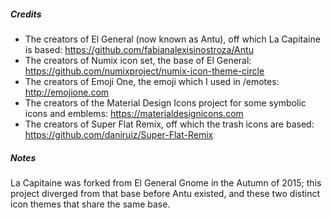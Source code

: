 ##### Credits

 * The creators of El General (now known as Antu), off which
   La Capitaine is based: https://github.com/fabianalexisinostroza/Antu
 * The creators of Numix icon set, the base of El General:
   https://github.com/numixproject/numix-icon-theme-circle
 * The creators of Emoji One, the emoji which I used in /emotes:
   http://emojione.com
 * The creators of the Material Design Icons project for some symbolic
   icons and emblems: https://materialdesignicons.com
 * The creators of Super Flat Remix, off which the trash icons are
   based: https://github.com/daniruiz/Super-Flat-Remix

##### Notes
La Capitaine was forked from El General Gnome in the Autumn of 2015;
this project diverged from that base before Antu existed, and these two
distinct icon themes that share the same base.
